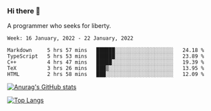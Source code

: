### Hi there 👋

<!--
**shejialuo/shejialuo** is a ✨ _special_ ✨ repository because its `README.md` (this file) appears on your GitHub profile.

Here are some ideas to get you started:

- 🔭 I’m currently working on ...
- 🌱 I’m currently learning ...
- 👯 I’m looking to collaborate on ...
- 🤔 I’m looking for help with ...
- 💬 Ask me about ...
- 📫 How to reach me: ...
- 😄 Pronouns: ...
- ⚡ Fun fact: ...
-->

A programmer who seeks for liberty.

<!--START_SECTION:waka-->
```text
Week: 16 January, 2022 - 22 January, 2022

Markdown     5 hrs 57 mins   ██████░░░░░░░░░░░░░░░░░░░   24.18 % 
TypeScript   5 hrs 53 mins   ██████░░░░░░░░░░░░░░░░░░░   23.89 % 
C++          4 hrs 47 mins   █████░░░░░░░░░░░░░░░░░░░░   19.39 % 
TeX          3 hrs 26 mins   ███▒░░░░░░░░░░░░░░░░░░░░░   13.95 % 
HTML         2 hrs 58 mins   ███░░░░░░░░░░░░░░░░░░░░░░   12.09 % 
```
<!--END_SECTION:waka-->

[![Anurag's GitHub stats](https://github-readme-stats.vercel.app/api?username=shejialuo&show_icons=true&theme=dracula)](https://github.com/anuraghazra/github-readme-stats)

[![Top Langs](https://github-readme-stats.vercel.app/api/top-langs/?username=shejialuo&layout=compact&hide=javascript,html,css,typescript,tex)](https://github.com/anuraghazra/github-readme-stats)
